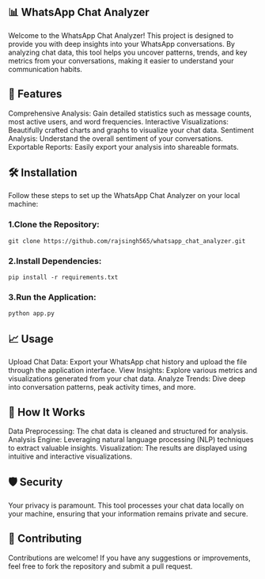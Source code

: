 ## 📊 WhatsApp Chat Analyzer
Welcome to the WhatsApp Chat Analyzer! This project is designed to provide you with deep insights into your WhatsApp conversations. By analyzing chat data, this tool helps you uncover patterns, trends, and key metrics from your conversations, making it easier to understand your communication habits.

## 🚀 Features
Comprehensive Analysis: Gain detailed statistics such as message counts, most active users, and word frequencies.
Interactive Visualizations: Beautifully crafted charts and graphs to visualize your chat data.
Sentiment Analysis: Understand the overall sentiment of your conversations.
Exportable Reports: Easily export your analysis into shareable formats.

## 🛠️ Installation
Follow these steps to set up the WhatsApp Chat Analyzer on your local machine:

### 1.Clone the Repository:
```
git clone https://github.com/rajsingh565/whatsapp_chat_analyzer.git
```

### 2.Install Dependencies:
```
pip install -r requirements.txt
```

### 3.Run the Application:
  ```
python app.py
```

## 📈 Usage
Upload Chat Data: Export your WhatsApp chat history and upload the file through the application interface.
View Insights: Explore various metrics and visualizations generated from your chat data.
Analyze Trends: Dive deep into conversation patterns, peak activity times, and more.
## 🧠 How It Works
Data Preprocessing: The chat data is cleaned and structured for analysis.
Analysis Engine: Leveraging natural language processing (NLP) techniques to extract valuable insights.
Visualization: The results are displayed using intuitive and interactive visualizations.

## 🛡️ Security
Your privacy is paramount. This tool processes your chat data locally on your machine, ensuring that your information remains private and secure.

## 🤝 Contributing
  Contributions are welcome! If you have any suggestions or improvements, feel free to fork the repository and submit a pull request.

